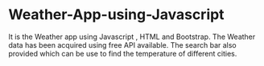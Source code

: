# Weather-App-using-Javascript
It is the Weather app using Javascript , HTML and Bootstrap. The Weather data has been acquired using free API available.
The search bar also provided which can be use to find the temperature of different cities.
